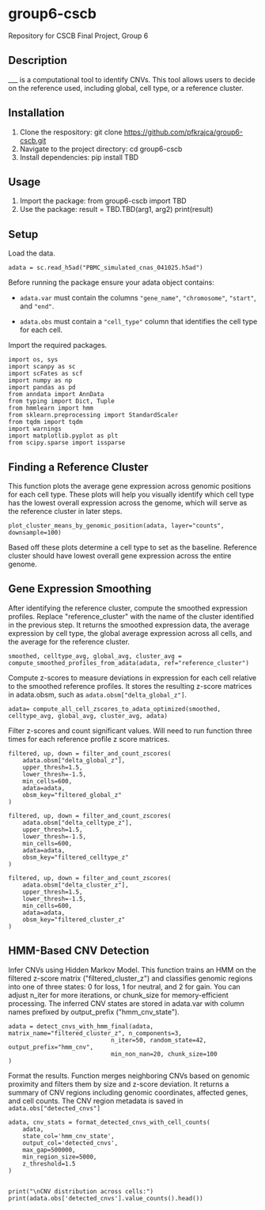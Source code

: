 # group6-cscb
Repository for CSCB Final Project, Group 6

## Description
___ is a computational tool to identify CNVs. This tool allows users to decide on the reference used, including global, cell type, or a reference cluster.

## Installation
1. Clone the respository:
  git clone https://github.com/pfkrajca/group6-cscb.git
3. Navigate to the project directory:
   cd group6-cscb
5. Install dependencies:
   pip install TBD

## Usage
1. Import the package:
   from group6-cscb import TBD
2. Use the package:
   result = TBD.TBD(arg1, arg2)
   print(result)

## Setup

Load the data.
```
adata = sc.read_h5ad("PBMC_simulated_cnas_041025.h5ad")
```

Before running the package ensure your adata object contains:

* `adata.var` must contain the columns `"gene_name"`, `"chromosome"`, `"start"`, and `"end"`.

* `adata.obs` must contain a `"cell_type"` column that identifies the cell type for each cell.


Import the required packages.
```
import os, sys
import scanpy as sc
import scFates as scf
import numpy as np
import pandas as pd
from anndata import AnnData
from typing import Dict, Tuple
from hmmlearn import hmm
from sklearn.preprocessing import StandardScaler
from tqdm import tqdm
import warnings
import matplotlib.pyplot as plt
from scipy.sparse import issparse
```


## Finding a Reference Cluster
This function plots the average gene expression across genomic positions for each cell type. These plots will help you visually identify which cell type has the lowest overall expression across the genome, which will serve as the reference cluster in later steps.

```
plot_cluster_means_by_genomic_position(adata, layer="counts", downsample=100)

```
Based off these plots determine a cell type to set as the baseline. Reference cluster should have lowest overall gene expression across the entire genome.


## Gene Expression Smoothing
After identifying the reference cluster, compute the smoothed expression profiles. Replace "reference_cluster" with the name of the cluster identified in the previous step. It returns the smoothed expression data, the average expression by cell type, the global average expression across all cells, and the average for the reference cluster.
```
smoothed, celltype_avg, global_avg, cluster_avg = compute_smoothed_profiles_from_adata(adata, ref="reference_cluster")
```

Compute z-scores to measure deviations in expression for each cell relative to the smoothed reference profiles. It stores the resulting z-score matrices in adata.obsm, such as `adata.obsm["delta_global_z"]`.
```
adata= compute_all_cell_zscores_to_adata_optimized(smoothed, celltype_avg, global_avg, cluster_avg, adata)
```

Filter z-scores and count significant values. Will need to run function three times for each reference profile z score matrices.
```
filtered, up, down = filter_and_count_zscores(
    adata.obsm["delta_global_z"],
    upper_thresh=1.5,
    lower_thresh=-1.5,
    min_cells=600,
    adata=adata,
    obsm_key="filtered_global_z"
)

filtered, up, down = filter_and_count_zscores(
    adata.obsm["delta_celltype_z"],
    upper_thresh=1.5,
    lower_thresh=-1.5,
    min_cells=600,
    adata=adata,
    obsm_key="filtered_celltype_z"
)

filtered, up, down = filter_and_count_zscores(
    adata.obsm["delta_cluster_z"],
    upper_thresh=1.5,
    lower_thresh=-1.5,
    min_cells=600,
    adata=adata,
    obsm_key="filtered_cluster_z"
)
```


## HMM-Based CNV Detection

Infer CNVs using Hidden Markov Model. This function trains an HMM on the filtered z-score matrix ("filtered_cluster_z") and classifies genomic regions into one of three states: 0 for loss, 1 for neutral, and 2 for gain. You can adjust n_iter for more iterations, or chunk_size for memory-efficient processing. The inferred CNV states are stored in adata.var with column names prefixed by output_prefix ("hmm_cnv_state").  

```
adata = detect_cnvs_with_hmm_final(adata, matrix_name="filtered_cluster_z", n_components=3,
                             n_iter=50, random_state=42, output_prefix="hmm_cnv",
                             min_non_nan=20, chunk_size=100
)
```

Format the results. Function merges neighboring CNVs based on genomic proximity and filters them by size and z-score deviation. It returns a summary of CNV regions including genomic coordinates, affected genes, and cell counts. The CNV region metadata is saved in `adata.obs["detected_cnvs"]`

```
adata, cnv_stats = format_detected_cnvs_with_cell_counts(
    adata,
    state_col='hmm_cnv_state',
    output_col='detected_cnvs',
    max_gap=500000,
    min_region_size=5000,
    z_threshold=1.5
)


print("\nCNV distribution across cells:")
print(adata.obs['detected_cnvs'].value_counts().head())
```



